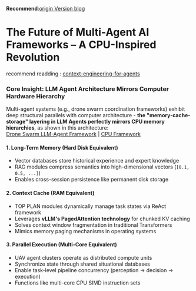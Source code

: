 **Recommend**:[origin Version blog](https://github.com/ClockZinc/clockzinc.github.io/blob/master/_posts/2025-07-02-blog-post-5.md)
# The Future of Multi-Agent AI Frameworks – A CPU-Inspired Revolution
recommend readding : [context-engineering-for-agents](https://blog.langchain.com/context-engineering-for-agents/)
### Core Insight: LLM Agent Architecture Mirrors Computer Hardware Hierarchy  
Multi-agent systems (e.g., drone swarm coordination frameworks) exhibit deep structural parallels with computer architecture - **the "memory-cache-storage" layering in LLM Agents perfectly mirrors CPU memory hierarchies**, as shown in this architecture:  
[Drone Swarm LLM-Agent Framework](https://github.com/ClockZinc/clockzinc.github.io/blob/master/_posts/image/chinese.png) |
[CPU Framework](https://github.com/ClockZinc/clockzinc.github.io/blob/master/_posts/image/cpu.png)

#### **1. Long-Term Memory (Hard Disk Equivalent)**  
- Vector databases store historical experience and expert knowledge  
- RAG modules compress semantics into high-dimensional vectors (`[0.1, 0.5, ...]`)  
- Enables cross-session persistence like permanent disk storage  

#### **2. Context Cache (RAM Equivalent)**  
- TOP PLAN modules dynamically manage task states via ReAct framework  
- Leverages **vLLM's PagedAttention technology** for chunked KV caching  
- Solves context window fragmentation in traditional Transformers  
- Mimics memory paging mechanisms in operating systems  

#### **3. Parallel Execution (Multi-Core Equivalent)**  
- UAV agent clusters operate as distributed compute units  
- Synchronize state through shared situational databases  
- Enable task-level pipeline concurrency (perception → decision → execution)  
- Functions like multi-core CPU SIMD instruction sets  
